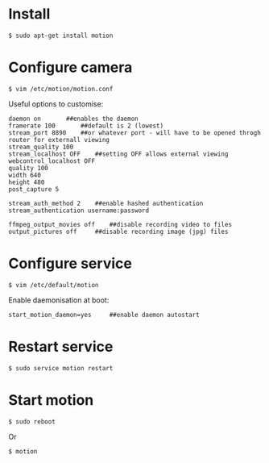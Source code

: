 # Install
```shell
$ sudo apt-get install motion
```

# Configure camera
```shell
$ vim /etc/motion/motion.conf
```
Useful options to customise:
```shell
daemon on		##enables the daemon
framerate 100		##default is 2 (lowest)		
stream_port 8890	##or whatever port - will have to be opened throgh router for externall viewing
stream_quality 100
stream_localhost OFF	##setting OFF allows external viewing
webcontrol_localhost OFF
quality 100
width 640
height 480
post_capture 5
 
stream_auth_method 2	##enable hashed authentication
stream_authentication username:password
 
ffmpeg_output_movies off	##disable recording video to files
output_pictures off		##disable recording image (jpg) files
```

# Configure service
```shell
$ vim /etc/default/motion
```
Enable daemonisation at boot:
```shell
start_motion_daemon=yes		##enable daemon autostart
```

# Restart service
```shell
$ sudo service motion restart
```

# Start motion
```shell
$ sudo reboot
```
Or
```shell
$ motion
```


